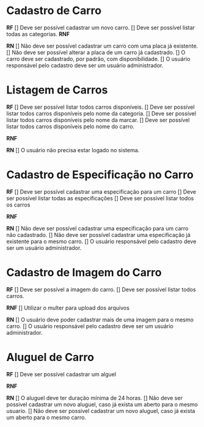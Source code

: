 # Cadastro de Carro

**RF**
[] Deve ser possível cadastrar um novo carro.
[] Deve ser possível listar todas as categorias.
**RNF**

**RN**
[] Não deve ser possível cadastrar um carro com uma placa já existente.
[] Não deve ser possível alterar a placa de um carro já cadastrado.
[] O carro deve ser cadastrado, por padrão, com disponibilidade.
[] O usuário responsável pelo cadastro deve ser um usuário administrador.


# Listagem de Carros

**RF**
[] Deve ser possível listar todos carros disponíveis.
[] Deve ser possível listar todos carros disponíveis pelo nome da categoria.
[] Deve ser possível listar todos carros disponíveis pelo nome da marcar.
[] Deve ser possível listar todos carros disponíveis pelo nome do carro.

**RNF**

**RN**
[] O usuário não precisa estar logado no sistema.


# Cadastro de Especificação no Carro

**RF**
[] Deve ser possível cadastrar uma especificação para um carro
[] Deve ser possível listar todas as especificações
[] Deve ser possível listar todos os carros

**RNF**

**RN**
[] Não deve ser possível cadastrar uma especificação para um carro não cadastrado.
[] Não deve ser possível cadastrar uma especificação já existente para o mesmo carro.
[] O usuário responsável pelo cadastro deve ser um usuário administrador.


# Cadastro de Imagem do Carro

**RF**
[] Deve ser possível a imagem do carro.
[] Deve ser possível listar todos carros.

**RNF**
[] Utilizar o multer para upload dos arquivos

**RN**
[] O usuário deve poder cadastrar mais de uma imagem para o mesmo carro.
[] O usuário responsável pelo cadastro deve ser um usuário administrador.


# Aluguel de Carro

**RF**
[] Deve ser possível cadastrar um alguel


**RNF**

**RN**
[] O aluguel deve ter duração mínima de 24 horas.
[] Não deve ser possivel cadastrar um novo aluguel, caso já exista um aberto para o mesmo usuario.
[] Não deve ser possivel cadastrar um novo aluguel, caso já exista um aberto para o mesmo carro.

